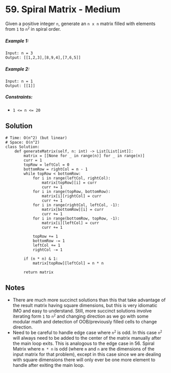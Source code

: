 # 59. Spiral Matrix - Medium

Given a positive integer `n`, generate an `n x n` matrix filled with elements from `1` to <code>n<sup>2</sup></code> in spiral order.

##### Example 1:

```
Input: n = 3
Output: [[1,2,3],[8,9,4],[7,6,5]]
```

##### Example 2:

```
Input: n = 1
Output: [[1]]
```

##### Constraints:

- `1 <= n <= 20` 

## Solution

```
# Time: O(n^2) (but linear)
# Space: O(n^2)
class Solution:
    def generateMatrix(self, n: int) -> List[List[int]]:
        matrix = [[None for _ in range(n)] for _ in range(n)]
        curr = 1
        topRow = leftCol = 0
        bottomRow = rightCol = n - 1
        while topRow < bottomRow:
            for i in range(leftCol, rightCol):
                matrix[topRow][i] = curr
                curr += 1
            for i in range(topRow, bottomRow):
                matrix[i][rightCol] = curr
                curr += 1
            for i in range(rightCol, leftCol, -1):
                matrix[bottomRow][i] = curr
                curr += 1
            for i in range(bottomRow, topRow, -1):
                matrix[i][leftCol] = curr
                curr += 1
            
            topRow += 1
            bottomRow -= 1
            leftCol += 1
            rightCol -= 1
        
        if (n * n) & 1:
            matrix[topRow][leftCol] = n * n
        
        return matrix
```

## Notes
- There are much more succinct solutions than this that take advantage of the result matrix having square dimensions, but this is very idiomatic IMO and easy to understand. Still, more succinct solutions involve iterating form `1` to <code>n<sup>2</sup></code> and changing direction as we go with some modular math and detection of OOB/previously filled cells to change direction.
- Need to be careful to handle edge case where <code>n<sup>2</sup></code> is odd. In this case <code>n<sup>2</sup></code> will always need to be added to the center of the matrix manually after the main loop exits. This is analogous to the edge case in 56. Spiral Matrix where `m * n` is odd (where `m` and `n` are the dimensions of the input matrix for that problem), except in this case since we are dealing with square dimensions there will only ever be one more element to handle after exiting the main loop.